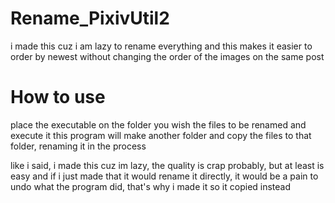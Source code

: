 # Rename_PixivUtil2
i made this cuz i am lazy to rename everything and this makes it easier to order by newest without changing the order of the images on the same post
# How to use
place the executable on the folder you wish the files to be renamed and execute it
this program will make another folder and copy the files to that folder, renaming it in the process

like i said, i made this cuz im lazy, the quality is crap probably,
but at least is easy and if i just made that it would rename it directly, it would be a pain to undo what the program did,
that's why i made it so it copied instead
